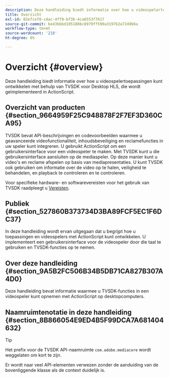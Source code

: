 ```yaml
---
description: Deze handleiding biedt informatie over hoe u videospelertoepassingen kunt ontwikkelen met behulp van TVSDK voor Desktop HLS, die wordt geïmplementeerd in ActionScript.
title: Overzicht
exl-id: 02efcef8-c4ac-4ff9-bf3b-4ca6553f7617
source-git-commit: be43bbbd1051886c8979ff590a3197b2a7249b6a
workflow-type: tm+mt
source-wordcount: '218'
ht-degree: 0%

---
```


# Overzicht {#overview}

Deze handleiding biedt informatie over hoe u videospelertoepassingen kunt ontwikkelen met behulp van TVSDK voor Desktop HLS, die wordt geïmplementeerd in ActionScript.

## Overzicht van producten {#section_9664959F25C948878F2F7EF3D360CA95}

TVSDK bevat API-beschrijvingen en codevoorbeelden waarmee u geavanceerde videofunctionaliteit, inhoudsbeveiliging en reclamefuncties in uw speler kunt integreren. U gebruikt ActionScript om een gebruikersinterface voor een videospeler te maken. Met TVSDK kunt u die gebruikersinterface aansluiten op de mediaspeler. Op deze manier kunt u video&#39;s en reclame afspelen op basis van mediapresentaties. U kunt TVSDK ook gebruiken om informatie over de video op te halen, veiligheid te behandelen, en playback te controleren en te controleren.

Voor specifieke hardware- en softwarevereisten voor het gebruik van TVSDK raadpleegt u [Vereisten](../../c-psdk-dhls-1.4-introduction/overview-prod-audience-guide/requirements/r-psdk-dhls-1.4-requirements-system.md).

## Publiek {#section_527860B373734D3BA89FCF5EC1F6DC37}

In deze handleiding wordt ervan uitgegaan dat u begrijpt hoe u toepassingen en videospelers met ActionScript kunt ontwikkelen. U implementeert een gebruikersinterface voor de videospeler door die taal te gebruiken en TVSDK-functies op te nemen.

## Over deze handleiding {#section_9A5B2FC506B34B5DB71CA827B307A4D0}

Deze handleiding bevat informatie waarmee u TVSDK-functies in een videospeler kunt opnemen met ActionScript op desktopcomputers.

## Naamruimtenotatie in deze handleiding {#section_8B866054E9ED4B5F99DCA7A681404632}

>[!TIP]
>
>Het prefix voor de TVSDK API-naamruimte `com.adobe.mediacore` wordt weggelaten om kort te zijn.
>
>Er wordt naar veel API-elementen verwezen zonder de aanduiding van de bovenliggende klasse als de context duidelijk is.
